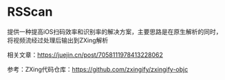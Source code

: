 # RSScan

提供一种提高iOS扫码效率和识别率的解决方案，主要思路是在原生解析的同时，将视频流经过处理后输出到ZXing解析

相关文章：https://juejin.cn/post/7058111978413228062

参考：ZXing代码仓库：https://github.com/zxingify/zxingify-objc
